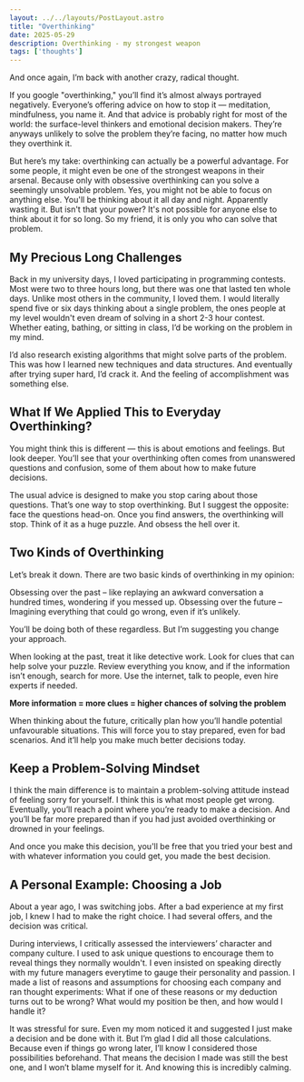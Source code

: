 ```yaml
---
layout: ../../layouts/PostLayout.astro
title: "Overthinking"
date: 2025-05-29
description: Overthinking - my strongest weapon
tags: ['thoughts']
---
```

And once again, I’m back with another crazy, radical thought.

If you google "overthinking," you’ll find it’s almost always portrayed negatively. Everyone’s offering advice on how to stop it — meditation, mindfulness, you name it. And that advice is probably right for most of the world: the surface-level thinkers and emotional decision makers. They’re anyways unlikely to solve the problem they’re facing, no matter how much they overthink it.

But here’s my take: overthinking can actually be a powerful advantage. For some people, it might even be one of the strongest weapons in their arsenal. Because only with obsessive overthinking can you solve a seemingly unsolvable problem. Yes, you might not be able to focus on anything else. You'll be thinking about it all day and night. Apparently wasting it. But isn't that your power? It's not possible for anyone else to think about it for so long. So my friend, it is only you who can solve that problem.

## My Precious Long Challenges

Back in my university days, I loved participating in programming contests. Most were two to three hours long, but there was one that lasted ten whole days. Unlike most others in the community, I loved them. I would literally spend five or six days thinking about a single problem, the ones people at my level wouldn't even dream of solving in a short 2-3 hour contest. Whether eating, bathing, or sitting in class, I’d be working on the problem in my mind.

I’d also research existing algorithms that might solve parts of the problem. This was how I learned new techniques and data structures. And eventually after trying super hard, I’d crack it. And the feeling of accomplishment was something else.

## What If We Applied This to Everyday Overthinking?

You might think this is different — this is about emotions and feelings. But look deeper. You’ll see that your overthinking often comes from unanswered questions and confusion, some of them about how to make future decisions.

The usual advice is designed to make you stop caring about those questions. That’s one way to stop overthinking. But I suggest the opposite: face the questions head-on. Once you find answers, the overthinking will stop. Think of it as a huge puzzle. And obsess the hell over it.

## Two Kinds of Overthinking

Let’s break it down. There are two basic kinds of overthinking in my opinion:

Obsessing over the past – like replaying an awkward conversation a hundred times, wondering if you messed up.
Obsessing over the future – Imagining everything that could go wrong, even if it’s unlikely.

You’ll be doing both of these regardless. But I’m suggesting you change your approach.

When looking at the past, treat it like detective work. Look for clues that can help solve your puzzle. Review everything you know, and if the information isn’t enough, search for more. Use the internet, talk to people, even hire experts if needed. 

**More information = more clues = higher chances of solving the problem**

When thinking about the future, critically plan how you’ll handle potential unfavourable situations. This will force you to stay prepared, even for bad scenarios. And it’ll help you make much better decisions today.

## Keep a Problem-Solving Mindset

I think the main difference is to maintain a problem-solving attitude instead of feeling sorry for yourself. I think this is what most people get wrong. Eventually, you’ll reach a point where you’re ready to make a decision. And you’ll be far more prepared than if you had just avoided overthinking or drowned in your feelings.

And once you make this decision, you'll be free that you tried your best and with whatever information you could get, you made the best decision.

## A Personal Example: Choosing a Job

About a year ago, I was switching jobs. After a bad experience at my first job, I knew I had to make the right choice. I had several offers, and the decision was critical.

During interviews, I critically assessed the interviewers’ character and company culture. I used to ask unique questions to encourage them to reveal things they normally wouldn't. I even insisted on speaking directly with my future managers everytime to gauge their personality and passion. I made a list of reasons and assumptions for choosing each company and ran thought experiments: What if one of these reasons or my deduction turns out to be wrong? What would my position be then, and how would I handle it?

It was stressful for sure. Even my mom noticed it and suggested I just make a decision and be done with it. But I’m glad I did all those calculations. Because even if things go wrong later, I’ll know I considered those possibilities beforehand. That means the decision I made was still the best one, and I won’t blame myself for it. And knowing this is incredibly calming.
